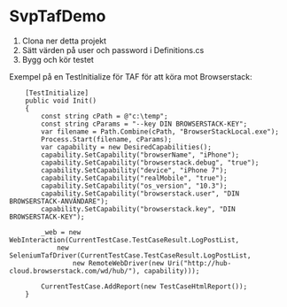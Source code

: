 # SvpTafDemo

1) Clona ner detta projekt
2) Sätt värden på user och password i Definitions.cs
3) Bygg och kör testet


Exempel på en TestInitialize för TAF för att köra mot Browserstack:

        [TestInitialize]
        public void Init()
        {
            const string cPath = @"c:\temp";
            const string cParams = "--key DIN BROWSERSTACK-KEY";
            var filename = Path.Combine(cPath, "BrowserStackLocal.exe");
            Process.Start(filename, cParams);
            var capability = new DesiredCapabilities();
            capability.SetCapability("browserName", "iPhone");
            capability.SetCapability("browserstack.debug", "true");
            capability.SetCapability("device", "iPhone 7");
            capability.SetCapability("realMobile", "true");
            capability.SetCapability("os_version", "10.3");
            capability.SetCapability("browserstack.user", "DIN BROWSERSTACK-ANVÄNDARE");
            capability.SetCapability("browserstack.key", "DIN BROWSERSTACK-KEY");

            _web = new WebInteraction(CurrentTestCase.TestCaseResult.LogPostList,
                new SeleniumTafDriver(CurrentTestCase.TestCaseResult.LogPostList,
                    new RemoteWebDriver(new Uri("http://hub-cloud.browserstack.com/wd/hub/"), capability)));

            CurrentTestCase.AddReport(new TestCaseHtmlReport());
        }
